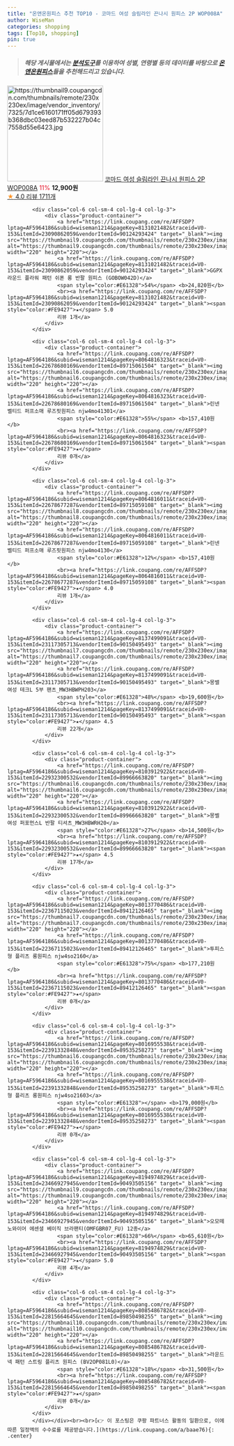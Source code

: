 ```yaml
---
title: "온앤온원피스 추천 TOP10 - 코마드 여성 슬림라인 끈나시 원피스 2P WOP008A"
author: WiseMan
categories: shopping
tags: [Top10, shopping]
pin: true
---
```


> ##### 해당 게시물에서는 [**분석도구**](https://itemscout.io/)를 이용하여 **성별**, **연령별** 등의 데이터를 바탕으로 [**온앤온원피스**](https://link.coupang.com/a/baae76)들을 추천해드리고 있습니다.
<div class="container"><div class="row">
            <div class="col-6 col-sm-4 col-lg-4 col-lg-3">
                <div class="product-container">
                    <a href="https://link.coupang.com/re/AFFSDP?lptag=AF5964186&subid=wiseman1214&pageKey=7201134419&traceid=V0-153&itemId=18202869637&vendorItemId=85351270605" target="_blank"><img src="https://thumbnail9.coupangcdn.com/thumbnails/remote/230x230ex/image/vendor_inventory/7325/7d1ce6160171ff05d679393b368dbc03eed87b532227b04c7558d55e6423.jpg" alt="https://thumbnail9.coupangcdn.com/thumbnails/remote/230x230ex/image/vendor_inventory/7325/7d1ce6160171ff05d679393b368dbc03eed87b532227b04c7558d55e6423.jpg" width="220" height="220"></a>
                    <a href="https://link.coupang.com/re/AFFSDP?lptag=AF5964186&subid=wiseman1214&pageKey=7201134419&traceid=V0-153&itemId=18202869637&vendorItemId=85351270605" target="_blank">코마드 여성 슬림라인 끈나시 원피스 2P WOP008A</a>
                    <span style="color:#E61328">11%</span> <b>12,900원</b>
                    <br><a href="https://link.coupang.com/re/AFFSDP?lptag=AF5964186&subid=wiseman1214&pageKey=7201134419&traceid=V0-153&itemId=18202869637&vendorItemId=85351270605" target="_blank"><span style="color:#FE9427">★</span> 4.0
                    리뷰 1711개</a>
                </div>
            </div>
            
            <div class="col-6 col-sm-4 col-lg-4 col-lg-3">
                <div class="product-container">
                    <a href="https://link.coupang.com/re/AFFSDP?lptag=AF5964186&subid=wiseman1214&pageKey=8131021482&traceid=V0-153&itemId=23090862059&vendorItemId=90124293424" target="_blank"><img src="https://thumbnail9.coupangcdn.com/thumbnails/remote/230x230ex/image/vendor_inventory/01f9/e6f915dcea15b560d13e5e3ed8215984741091f51e904f1595dc99b140dc.jpg" alt="https://thumbnail9.coupangcdn.com/thumbnails/remote/230x230ex/image/vendor_inventory/01f9/e6f915dcea15b560d13e5e3ed8215984741091f51e904f1595dc99b140dc.jpg" width="220" height="220"></a>
                    <a href="https://link.coupang.com/re/AFFSDP?lptag=AF5964186&subid=wiseman1214&pageKey=8131021482&traceid=V0-153&itemId=23090862059&vendorItemId=90124293424" target="_blank">GGPX 라운드 플라워 패턴 쉬폰 롱 반팔 원피스 (GOBOW042D)</a>
                    <span style="color:#E61328">54%</span> <b>24,820원</b>
                    <br><a href="https://link.coupang.com/re/AFFSDP?lptag=AF5964186&subid=wiseman1214&pageKey=8131021482&traceid=V0-153&itemId=23090862059&vendorItemId=90124293424" target="_blank"><span style="color:#FE9427">★</span> 5.0
                    리뷰 1개</a>
                </div>
            </div>
            
            <div class="col-6 col-sm-4 col-lg-4 col-lg-3">
                <div class="product-container">
                    <a href="https://link.coupang.com/re/AFFSDP?lptag=AF5964186&subid=wiseman1214&pageKey=8064816323&traceid=V0-153&itemId=22678680169&vendorItemId=89715061504" target="_blank"><img src="https://thumbnail6.coupangcdn.com/thumbnails/remote/230x230ex/image/vendor_inventory/8019/913d310d66ea1a38a216d92df932a1979b8065a08cb8502140c1ddde996a.jpg" alt="https://thumbnail6.coupangcdn.com/thumbnails/remote/230x230ex/image/vendor_inventory/8019/913d310d66ea1a38a216d92df932a1979b8065a08cb8502140c1ddde996a.jpg" width="220" height="220"></a>
                    <a href="https://link.coupang.com/re/AFFSDP?lptag=AF5964186&subid=wiseman1214&pageKey=8064816323&traceid=V0-153&itemId=22678680169&vendorItemId=89715061504" target="_blank">린넨 벨티드 퍼프소매 루즈핏원피스 njw4mo41301</a>
                    <span style="color:#E61328">55%</span> <b>157,410원</b>
                    <br><a href="https://link.coupang.com/re/AFFSDP?lptag=AF5964186&subid=wiseman1214&pageKey=8064816323&traceid=V0-153&itemId=22678680169&vendorItemId=89715061504" target="_blank"><span style="color:#FE9427">★</span> 
                    리뷰 0개</a>
                </div>
            </div>
            
            <div class="col-6 col-sm-4 col-lg-4 col-lg-3">
                <div class="product-container">
                    <a href="https://link.coupang.com/re/AFFSDP?lptag=AF5964186&subid=wiseman1214&pageKey=8064816011&traceid=V0-153&itemId=22678677287&vendorItemId=89715059108" target="_blank"><img src="https://thumbnail8.coupangcdn.com/thumbnails/remote/230x230ex/image/vendor_inventory/b41c/03d096901b5feb41905696d4b9429696f56401bb662598db9d850333b8f9.jpg" alt="https://thumbnail8.coupangcdn.com/thumbnails/remote/230x230ex/image/vendor_inventory/b41c/03d096901b5feb41905696d4b9429696f56401bb662598db9d850333b8f9.jpg" width="220" height="220"></a>
                    <a href="https://link.coupang.com/re/AFFSDP?lptag=AF5964186&subid=wiseman1214&pageKey=8064816011&traceid=V0-153&itemId=22678677287&vendorItemId=89715059108" target="_blank">린넨 벨티드 퍼프소매 루즈핏원피스 njw4mo4130</a>
                    <span style="color:#E61328">12%</span> <b>157,410원</b>
                    <br><a href="https://link.coupang.com/re/AFFSDP?lptag=AF5964186&subid=wiseman1214&pageKey=8064816011&traceid=V0-153&itemId=22678677287&vendorItemId=89715059108" target="_blank"><span style="color:#FE9427">★</span> 4.0
                    리뷰 1개</a>
                </div>
            </div>
            
            <div class="col-6 col-sm-4 col-lg-4 col-lg-3">
                <div class="product-container">
                    <a href="https://link.coupang.com/re/AFFSDP?lptag=AF5964186&subid=wiseman1214&pageKey=8137499091&traceid=V0-153&itemId=23117305713&vendorItemId=90150495493" target="_blank"><img src="https://thumbnail7.coupangcdn.com/thumbnails/remote/230x230ex/image/vendor_inventory/b965/37cbc4f3b61500e905937d2f9fbdb47ae7dd5d1de1f147585b792a3f639b.jpg" alt="https://thumbnail7.coupangcdn.com/thumbnails/remote/230x230ex/image/vendor_inventory/b965/37cbc4f3b61500e905937d2f9fbdb47ae7dd5d1de1f147585b792a3f639b.jpg" width="220" height="220"></a>
                    <a href="https://link.coupang.com/re/AFFSDP?lptag=AF5964186&subid=wiseman1214&pageKey=8137499091&traceid=V0-153&itemId=23117305713&vendorItemId=90150495493" target="_blank">몽밸 여성 테크L 5부 팬츠_MW3HBWPH203</a>
                    <span style="color:#E61328">48%</span> <b>19,600원</b>
                    <br><a href="https://link.coupang.com/re/AFFSDP?lptag=AF5964186&subid=wiseman1214&pageKey=8137499091&traceid=V0-153&itemId=23117305713&vendorItemId=90150495493" target="_blank"><span style="color:#FE9427">★</span> 4.5
                    리뷰 22개</a>
                </div>
            </div>
            
            <div class="col-6 col-sm-4 col-lg-4 col-lg-3">
                <div class="product-container">
                    <a href="https://link.coupang.com/re/AFFSDP?lptag=AF5964186&subid=wiseman1214&pageKey=8103912922&traceid=V0-153&itemId=22932300532&vendorItemId=89966663820" target="_blank"><img src="https://thumbnail6.coupangcdn.com/thumbnails/remote/230x230ex/image/vendor_inventory/ca9c/ef7fad3c4fbfe10360574e5d4bee05373eabf020499cf1e8e9a16b6c39c1.jpg" alt="https://thumbnail6.coupangcdn.com/thumbnails/remote/230x230ex/image/vendor_inventory/ca9c/ef7fad3c4fbfe10360574e5d4bee05373eabf020499cf1e8e9a16b6c39c1.jpg" width="220" height="220"></a>
                    <a href="https://link.coupang.com/re/AFFSDP?lptag=AF5964186&subid=wiseman1214&pageKey=8103912922&traceid=V0-153&itemId=22932300532&vendorItemId=89966663820" target="_blank">몽벨 여성 퍼포먼스L 반팔 티셔츠_MW3HBWRH20</a>
                    <span style="color:#E61328">27%</span> <b>14,500원</b>
                    <br><a href="https://link.coupang.com/re/AFFSDP?lptag=AF5964186&subid=wiseman1214&pageKey=8103912922&traceid=V0-153&itemId=22932300532&vendorItemId=89966663820" target="_blank"><span style="color:#FE9427">★</span> 4.5
                    리뷰 17개</a>
                </div>
            </div>
            
            <div class="col-6 col-sm-4 col-lg-4 col-lg-3">
                <div class="product-container">
                    <a href="https://link.coupang.com/re/AFFSDP?lptag=AF5964186&subid=wiseman1214&pageKey=8013770486&traceid=V0-153&itemId=22367115023&vendorItemId=89412126465" target="_blank"><img src="https://thumbnail7.coupangcdn.com/thumbnails/remote/230x230ex/image/vendor_inventory/5106/96ef2c6ae9732fb7ff972227658a5b33108089d9dfa80c989189276f1209.jpg" alt="https://thumbnail7.coupangcdn.com/thumbnails/remote/230x230ex/image/vendor_inventory/5106/96ef2c6ae9732fb7ff972227658a5b33108089d9dfa80c989189276f1209.jpg" width="220" height="220"></a>
                    <a href="https://link.coupang.com/re/AFFSDP?lptag=AF5964186&subid=wiseman1214&pageKey=8013770486&traceid=V0-153&itemId=22367115023&vendorItemId=89412126465" target="_blank">투피스형 플리츠 롱원피스 njw4so2160</a>
                    <span style="color:#E61328">75%</span> <b>177,210원</b>
                    <br><a href="https://link.coupang.com/re/AFFSDP?lptag=AF5964186&subid=wiseman1214&pageKey=8013770486&traceid=V0-153&itemId=22367115023&vendorItemId=89412126465" target="_blank"><span style="color:#FE9427">★</span> 
                    리뷰 0개</a>
                </div>
            </div>
            
            <div class="col-6 col-sm-4 col-lg-4 col-lg-3">
                <div class="product-container">
                    <a href="https://link.coupang.com/re/AFFSDP?lptag=AF5964186&subid=wiseman1214&pageKey=8016955538&traceid=V0-153&itemId=22391332848&vendorItemId=89535258273" target="_blank"><img src="https://thumbnail6.coupangcdn.com/thumbnails/remote/230x230ex/image/vendor_inventory/335e/fe556df6cbaf345c9b9be000997ba804f15bcceea857107d77cf707c6361.jpg" alt="https://thumbnail6.coupangcdn.com/thumbnails/remote/230x230ex/image/vendor_inventory/335e/fe556df6cbaf345c9b9be000997ba804f15bcceea857107d77cf707c6361.jpg" width="220" height="220"></a>
                    <a href="https://link.coupang.com/re/AFFSDP?lptag=AF5964186&subid=wiseman1214&pageKey=8016955538&traceid=V0-153&itemId=22391332848&vendorItemId=89535258273" target="_blank">투피스형 플리츠 롱원피스 njw4so21603</a>
                    <span style="color:#E61328"></span> <b>179,000원</b>
                    <br><a href="https://link.coupang.com/re/AFFSDP?lptag=AF5964186&subid=wiseman1214&pageKey=8016955538&traceid=V0-153&itemId=22391332848&vendorItemId=89535258273" target="_blank"><span style="color:#FE9427">★</span> 
                    리뷰 0개</a>
                </div>
            </div>
            
            <div class="col-6 col-sm-4 col-lg-4 col-lg-3">
                <div class="product-container">
                    <a href="https://link.coupang.com/re/AFFSDP?lptag=AF5964186&subid=wiseman1214&pageKey=8194974829&traceid=V0-153&itemId=23466927945&vendorItemId=90493505156" target="_blank"><img src="https://thumbnail9.coupangcdn.com/thumbnails/remote/230x230ex/image/vendor_inventory/718f/8d8cd3b9a70d85b1a43d0c5d14c60496ad7ba7a6ce09a897a7775f2885e2.jpg" alt="https://thumbnail9.coupangcdn.com/thumbnails/remote/230x230ex/image/vendor_inventory/718f/8d8cd3b9a70d85b1a43d0c5d14c60496ad7ba7a6ce09a897a7775f2885e2.jpg" width="220" height="220"></a>
                    <a href="https://link.coupang.com/re/AFFSDP?lptag=AF5964186&subid=wiseman1214&pageKey=8194974829&traceid=V0-153&itemId=23466927945&vendorItemId=90493505156" target="_blank">오모떼 노와이어 에센셜 베이직 브라팬티(OMFGBR07_FU) 12종</a>
                    <span style="color:#E61328">66%</span> <b>65,610원</b>
                    <br><a href="https://link.coupang.com/re/AFFSDP?lptag=AF5964186&subid=wiseman1214&pageKey=8194974829&traceid=V0-153&itemId=23466927945&vendorItemId=90493505156" target="_blank"><span style="color:#FE9427">★</span> 5.0
                    리뷰 4개</a>
                </div>
            </div>
            
            <div class="col-6 col-sm-4 col-lg-4 col-lg-3">
                <div class="product-container">
                    <a href="https://link.coupang.com/re/AFFSDP?lptag=AF5964186&subid=wiseman1214&pageKey=8085486782&traceid=V0-153&itemId=22815664645&vendorItemId=89850498255" target="_blank"><img src="https://thumbnail10.coupangcdn.com/thumbnails/remote/230x230ex/image/vendor_inventory/bca2/9412ea60c657230a9fb513a40341229d7a979ff19a30b70ef177038f2c41.jpg" alt="https://thumbnail10.coupangcdn.com/thumbnails/remote/230x230ex/image/vendor_inventory/bca2/9412ea60c657230a9fb513a40341229d7a979ff19a30b70ef177038f2c41.jpg" width="220" height="220"></a>
                    <a href="https://link.coupang.com/re/AFFSDP?lptag=AF5964186&subid=wiseman1214&pageKey=8085486782&traceid=V0-153&itemId=22815664645&vendorItemId=89850498255" target="_blank">라운드넥 패턴 스트링 플리츠 원피스 (BV2OP081L0)</a>
                    <span style="color:#E61328">18%</span> <b>31,500원</b>
                    <br><a href="https://link.coupang.com/re/AFFSDP?lptag=AF5964186&subid=wiseman1214&pageKey=8085486782&traceid=V0-153&itemId=22815664645&vendorItemId=89850498255" target="_blank"><span style="color:#FE9427">★</span> 
                    리뷰 0개</a>
                </div>
            </div>
            </div></div><br><br>[👉 이 포스팅은 쿠팡 파트너스 활동의 일환으로, 이에 따른 일정액의 수수료를 제공받습니다.](https://link.coupang.com/a/baae76){: .center}